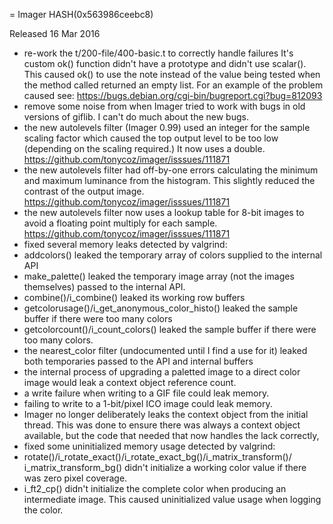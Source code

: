 = Imager HASH(0x563986ceebc8)

Released 16 Mar 2016

- re-work the t/200-file/400-basic.t to correctly handle failures It's custom ok() function didn't have a prototype and didn't use scalar(). This caused ok() to use the note instead of the value being tested when the method called returned an empty list. For an example of the problem caused see: https://bugs.debian.org/cgi-bin/bugreport.cgi?bug=812093 
- remove some noise from when Imager tried to work with bugs in old versions of giflib. I can't do much about the new bugs. 
- the new autolevels filter (Imager 0.99) used an integer for the sample scaling factor which caused the top output level to be too low (depending on the scaling required.) It now uses a double. https://github.com/tonycoz/imager/isssues/111871 
- the new autolevels filter had off-by-one errors calculating the minimum and maximum luminance from the histogram. This slightly reduced the contrast of the output image. https://github.com/tonycoz/imager/isssues/111871 
- the new autolevels filter now uses a lookup table for 8-bit images to avoid a floating point multiply for each sample. https://github.com/tonycoz/imager/isssues/111871 
- fixed several memory leaks detected by valgrind: 
- addcolors() leaked the temporary array of colors supplied to the internal API 
- make_palette() leaked the temporary image array (not the images themselves) passed to the internal API. 
- combine()/i_combine() leaked its working row buffers 
- getcolorusage()/i_get_anonymous_color_histo() leaked the sample buffer if there were too many colors 
- getcolorcount()/i_count_colors() leaked the sample buffer if there were too many colors. 
- the nearest_color filter (undocumented until I find a use for it) leaked both temporaries passed to the API and internal buffers 
- the internal process of upgrading a paletted image to a direct color image would leak a context object reference count. 
- a write failure when writing to a GIF file could leak memory. 
- failing to write to a 1-bit/pixel ICO image could leak memory. 
- Imager no longer deliberately leaks the context object from the initial thread. This was done to ensure there was always a context object available, but the code that needed that now handles the lack correctly, 
- fixed some uninitialized memory usage detected by valgrind: 
- rotate()/i_rotate_exact()/i_rotate_exact_bg()/i_matrix_transform()/ i_matrix_transform_bg() didn't initialize a working color value if there was zero pixel coverage. 
- i_ft2_cp() didn't initialize the complete color when producing an intermediate image. This caused uninitialized value usage when logging the color.